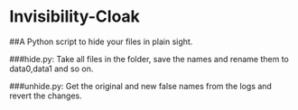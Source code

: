 # Invisibility-Cloak

##A Python script to hide your files in plain sight.

###hide.py:
	Take all files in the folder, save the names and rename them to data0,data1 and so on.

###unhide.py:
	Get the original and new false names from the logs and revert the changes.
